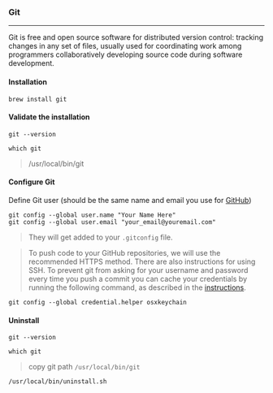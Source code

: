 ### Git
---
Git is free and open source software for distributed version control: tracking changes in any set of files, usually used for coordinating work among programmers collaboratively developing source code during software development.

#### Installation
```
brew install git
```

#### Validate the installation
```
git --version
```
```
which git
```
>/usr/local/bin/git

#### Configure Git

Define Git user (should be the same name and email you use for [GitHub](https://github.com/))

```
git config --global user.name "Your Name Here"
git config --global user.email "your_email@youremail.com"
```
>They will get added to your `.gitconfig` file.

>To push code to your GitHub repositories, we will use the recommended HTTPS method. There are also instructions for using SSH. To prevent git from asking for your username and password every time you push a commit you can cache your credentials by running the following command, as described in the [instructions](https://help.github.com/articles/caching-your-github-password-in-git/).

```
git config --global credential.helper osxkeychain
```

#### Uninstall
```
git --version
```

```
which git
```
> copy git path `/usr/local/bin/git`

```
/usr/local/bin/uninstall.sh
```
